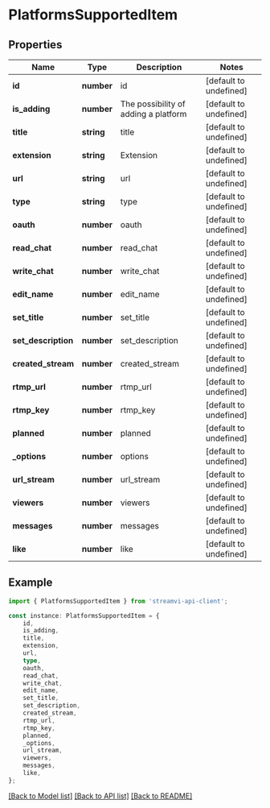# PlatformsSupportedItem


## Properties

Name | Type | Description | Notes
------------ | ------------- | ------------- | -------------
**id** | **number** | id | [default to undefined]
**is_adding** | **number** | The possibility of adding a platform | [default to undefined]
**title** | **string** | title | [default to undefined]
**extension** | **string** | Extension | [default to undefined]
**url** | **string** | url | [default to undefined]
**type** | **string** | type | [default to undefined]
**oauth** | **number** | oauth | [default to undefined]
**read_chat** | **number** | read_chat | [default to undefined]
**write_chat** | **number** | write_chat | [default to undefined]
**edit_name** | **number** | edit_name | [default to undefined]
**set_title** | **number** | set_title | [default to undefined]
**set_description** | **number** | set_description | [default to undefined]
**created_stream** | **number** | created_stream | [default to undefined]
**rtmp_url** | **number** | rtmp_url | [default to undefined]
**rtmp_key** | **number** | rtmp_key | [default to undefined]
**planned** | **number** | planned | [default to undefined]
**_options** | **number** | options | [default to undefined]
**url_stream** | **number** | url_stream | [default to undefined]
**viewers** | **number** | viewers | [default to undefined]
**messages** | **number** | messages | [default to undefined]
**like** | **number** | like | [default to undefined]

## Example

```typescript
import { PlatformsSupportedItem } from 'streamvi-api-client';

const instance: PlatformsSupportedItem = {
    id,
    is_adding,
    title,
    extension,
    url,
    type,
    oauth,
    read_chat,
    write_chat,
    edit_name,
    set_title,
    set_description,
    created_stream,
    rtmp_url,
    rtmp_key,
    planned,
    _options,
    url_stream,
    viewers,
    messages,
    like,
};
```

[[Back to Model list]](../README.md#documentation-for-models) [[Back to API list]](../README.md#documentation-for-api-endpoints) [[Back to README]](../README.md)
